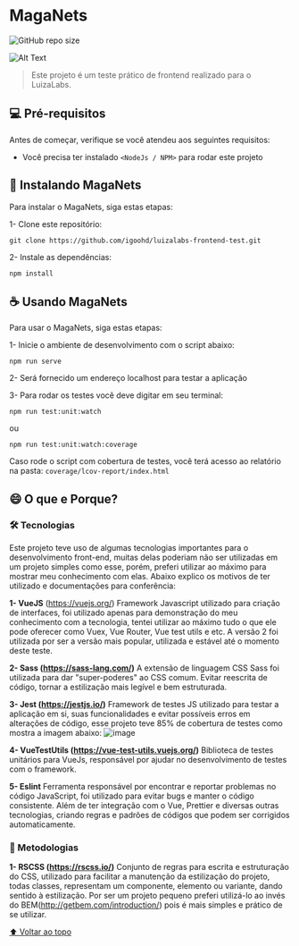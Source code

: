 # MagaNets

![GitHub repo size](https://img.shields.io/github/repo-size/iuricode/README-template?style=for-the-badge)

![Alt Text](https://media4.giphy.com/media/iIqmM5tTjmpOB9mpbn/giphy.gif?cid=ecf05e47ldi0e4evzev6amjyx288h8hqczd5x057mff7ewl9&rid=giphy.gif&ct=g)
> Este projeto é um teste prático de frontend realizado para o LuizaLabs.

## 💻 Pré-requisitos

Antes de começar, verifique se você atendeu aos seguintes requisitos:
* Você precisa ter instalado `<NodeJs / NPM>` para rodar este projeto

## 🚀 Instalando MagaNets

Para instalar o MagaNets, siga estas etapas:

1- Clone este repositório:
```
git clone https://github.com/igoohd/luizalabs-frontend-test.git
```
2- Instale as dependências:
```
npm install
```

## ☕ Usando MagaNets

Para usar o MagaNets, siga estas etapas:

1- Inicie o ambiente de desenvolvimento com o script abaixo:
```
npm run serve
```

2- Será fornecido um endereço localhost para testar a aplicação

3- Para rodar os testes você deve digitar em seu terminal:
```
npm run test:unit:watch
```
ou
```
npm run test:unit:watch:coverage
```
Caso rode o script com cobertura de testes, você terá acesso ao relatório na pasta: `coverage/lcov-report/index.html`


## 😄 O que e Porque?<br>

### 🛠 Tecnologias<br>

Este projeto teve uso de algumas tecnologias importantes para o desenvolvimento front-end, muitas delas poderiam não ser utilizadas em um projeto simples como esse, porém, preferi utilizar ao máximo para mostrar meu conhecimento com elas. Abaixo explico os motivos de ter utilizado e documentações para conferência:

<b>1- VueJS</b> (https://vuejs.org/)</b>
Framework Javascript utilizado para criação de interfaces, foi utilizado apenas para demonstração do meu conhecimento com a tecnologia, tentei utilizar ao máximo tudo o que ele pode oferecer como Vuex, Vue Router, Vue test utils e etc. A versão 2 foi utilizada por ser a versão mais popular, utilizada e estável até o momento deste teste.

<b>2- Sass (https://sass-lang.com/)</b>
A extensão de linguagem CSS Sass foi utilizada para dar "super-poderes" ao CSS comum. Evitar reescrita de código, tornar a estilização mais legível e bem estruturada.

<b>3- Jest (https://jestjs.io/)</b>
Framework de testes JS utilizado para testar a aplicação em si, suas funcionalidades e evitar possíveis erros em alterações de código, esse projeto teve 85% de cobertura de testes como mostra a imagem abaixo:
![image](https://user-images.githubusercontent.com/85634547/151276104-ddb79c84-9738-410f-aee7-6b9d43a00bb6.png)

<b>4- VueTestUtils (https://vue-test-utils.vuejs.org/)</b>
Biblioteca de testes unitários para VueJs, responsável por ajudar no desenvolvimento de testes com o framework.

<b>5- Eslint</b>
Ferramenta responsável por encontrar e reportar problemas no código JavaScript, foi utilizado para evitar bugs e manter o código consistente. Além de ter integração com o Vue, Prettier e diversas outras tecnologias, criando regras e padrões de códigos que podem ser corrigidos automaticamente.


### 👀 Metodologias

<b>1- RSCSS (https://rscss.io/)</b>
Conjunto de regras para escrita e estruturação do CSS, utilizado para facilitar a manutenção da estilização do projeto, todas classes, representam um componente, elemento ou  variante, dando sentido à estilização. Por ser um projeto pequeno preferi utilizá-lo ao invés do BEM(http://getbem.com/introduction/) pois é mais simples e prático de se utilizar.

[⬆ Voltar ao topo](#MagaNets)<br>

